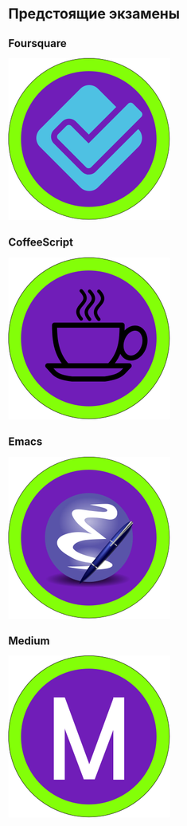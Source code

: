 # Предстоящие экзамены

## Foursquare
![photo](img/bages/Foursquare.svg)

## CoffeeScript
![photo](img/bages/Coffee.svg)

## Emacs
![photo](img/bages/Emacs.svg)

## Medium
![photo](img/bages/Medium.svg)
